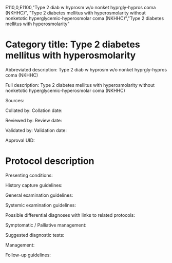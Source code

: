E110,0,E1100,"Type 2 diab w hyprosm w/o nonket hyprgly-hypros coma (NKHHC)", "Type 2 diabetes mellitus with hyperosmolarity without nonketotic hyperglycemic-hyperosmolar coma (NKHHC)","Type 2 diabetes mellitus with hyperosmolarity"
# Category title: Type 2 diabetes mellitus with hyperosmolarity

Abbreviated description: Type 2 diab w hyprosm w/o nonket hyprgly-hypros coma (NKHHC)

Full description: Type 2 diabetes mellitus with hyperosmolarity without nonketotic hyperglycemic-hyperosmolar coma (NKHHC)

Sources:

Collated by:
Collation date:

Reviewed by:
Review date:

Validated by:
Validation date:

Approval UID:

# Protocol description

Presenting conditions:

History capture guidelines:

General examination guidelines:

Systemic examination guidelines:

Possible differential diagnoses with links to related protocols:

Symptomatic / Palliative management:

Suggested diagnostic tests:

Management:

Follow-up guidelines:

